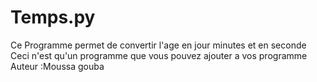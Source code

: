 # Temps.py
Ce Programme permet de convertir l'age en jour minutes et en seconde
Ceci n'est qu'un programme que vous pouvez ajouter a vos programme 
Auteur :Moussa gouba


